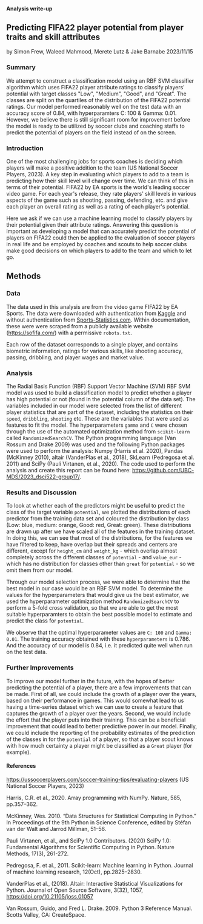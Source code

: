 #### Analysis write-up

## Predicting FIFA22 player potential from player traits and skill attributes
by Simon Frew, Waleed Mahmood, Merete Lutz & Jake Barnabe
2023/11/15

### Summary

We attempt to construct a classification model using an RBF SVM classifier algorithm which uses FIFA22 player attribute ratings to classify players' potential with target classes "Low", "Medium", "Good", and "Great". The classes are split on the quartiles of the distribution of the FIFA22 potential ratings. Our model performed reasonably well on the test data with an accuracy score of 0.84, with hyperparamters C: 100 & Gamma: 0.01. However, we believe there is still significant room for improvement before the model is ready to be utilized by soccer clubs and coaching staffs to predict the potential of players on the field instead of on the screen. 

  

### Introduction

One of the most challenging jobs for sports coaches is deciding which players will make a positive addition to the team (US National Soccer Players, 2023). A key step in evaluating which players to add to a team is predicting how their skill level will change over time. We can think of this in terms of their potential. FIFA22 by EA sports is the world's leading soccer video game. For each year's release, they rate players' skill levels in various aspects of the game such as shooting, passing, defending, etc. and give each player an overall rating as well as a rating of each player's potential. 

Here we ask if we can use a machine learning model to classify players by their potential given their attribute ratings. Answering this question is important as developing a model that can accurately predict the potential of players on FIFA22 could then be applied to the evaluation of soccer players in real life and be employed by coaches and scouts to help soccer clubs make good decisions on which players to add to the team and which to let go.     


## Methods
### Data
The data used in this analysis are from the video game FIFA22 by EA Sports. The data were downloaded with authentication from [Kaggle](https://www.kaggle.com/datasets/stefanoleone992/fifa-22-complete-player-dataset) and without authentication from [Sports-Statistics.com](https://sports-statistics.com/sports-data/fifa-2022-dataset-csvs/). Within documentation, these were were scraped from a publicly available website (https://sofifa.com/) with a permissive `robots.txt`. 


Each row of the dataset corresponds to a single player, and contains biometric information, ratings for various skills, like shooting accuracy, passing, dribbling, and player wages and market value. 


### Analysis
The Radial Basis Function (RBF) Support Vector Machine (SVM) RBF SVM model was used to build a classification model to predict whether a player has high potential or not (found in the potential column of the data set). The variables included in our model were selected from the list of different player statistics that are part of the dataset, including the statistics on their `speed`, `dribbling`, `shooting` etc. These are the variables that were used as features to fit the model. The hyperparameters `gamma` and `C` were chosen through the use of the automated optimization method from `scikit-learn` called `RandomizedSearchCV`. The Python programming language (Van Rossum and Drake 2009) was used and the following Python packages were used to perform the analysis: Numpy (Harris et al. 2020), Pandas (McKinney 2010), altair (VanderPlas et al., 2018), SkLearn (Pedregosa et al. 2011) and SciPy (Pauli Virtanen, et al., 2020). The code used to perform the analysis and create this report can be found here: <https://github.com/UBC-MDS/2023_dsci522-group17/>.

### Results and Discussion
To look at whether each of the predictors might be useful to predict the class of the target variable `potential`, we plotted the distributions of each predictor from the training data set and coloured the distribution by class (Low: blue, medium: orange, Good: red, Great: green). These distributions are drawn up after we have scaled all of the features in the training dataset. In doing this, we can see that most of the distributions, for the features we have filtered to keep, have overlap but their spreads and centers are different, except for `height_cm` and `weight_kg` - which overlap almost completely across the different classes of `potential` - and `value_eur` - which has no distribution for classes other than `great` for `potential` - so we omit them from our model.

Through our model selection process, we were able to determine that the best model in our case would be an RBF SVM model. To determine the values for the hyperparameters that would give us the best estimator, we used the hyperparameter optimization method `RandomizedSearchCV` to perform a 5-fold cross validation, so that we are able to get the most suitable hyperparamters to obtain the best possible model to estimate and predict the class for `potential`. 

We observe that the optimal hyperparameter values are `C: 100` and `Gamma: 0.01`. The training accuracy obtained with these `hyperparameters` is 0.786. And the accuracy of our model is 0.84, i.e. it predicted quite well when run on the test data. 

### Further Improvements
To improve our model further in the future, with the hopes of better predicting the potential of a player, there are a few improvements that can be made. First of all, we could include the growth of a player over the years, based on their performance in games. This would somewhat lead to us having a time-series dataset which we can use to create a feature that captures the growth of a player over the years. Second, we would include the effort that the player puts into their training. This can be a beneficial improvement that could lead to better predictive power in our model. Finally, we could include the reporting of the probability estimates of the prediction of the classes in for the `potential` of a player, so that a player scout knows with how much certainty a player might be classified as a `Great` player (for example).




#### References
https://ussoccerplayers.com/soccer-training-tips/evaluating-players (US National Soccer Players, 2023)

Harris, C.R. et al., 2020. Array programming with NumPy. Nature, 585, pp.357–362.

McKinney, Wes. 2010. “Data Structures for Statistical Computing in Python.” In Proceedings of the 9th Python in Science Conference, edited by Stéfan van der Walt and Jarrod Millman, 51–56.

Pauli Virtanen, et al., and SciPy 1.0 Contributors. (2020) SciPy 1.0: Fundamental Algorithms for Scientific Computing in Python. Nature Methods, 17(3), 261-272.

Pedregosa, F. et al., 2011. Scikit-learn: Machine learning in Python. Journal of machine learning research, 12(Oct), pp.2825–2830.

VanderPlas et al., (2018). Altair: Interactive Statistical Visualizations for Python. Journal of Open Source Software, 3(32), 1057, https://doi.org/10.21105/joss.01057

Van Rossum, Guido, and Fred L. Drake. 2009. Python 3 Reference Manual. Scotts Valley, CA: CreateSpace.


